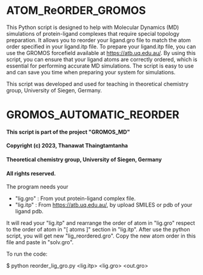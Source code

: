 # ATOM_ReORDER_GROMOS

This Python script is designed to help with Molecular Dynamics (MD) simulations of protein-ligand complexes that require special topology preparation. It allows you to reorder your ligand.gro file to match the atom order specified in your ligand.itp file. To prepare your ligand.itp file, you can use the GROMOS forcefield available at https://atb.uq.edu.au/.  By using this script, you can ensure that your ligand atoms are correctly ordered, which is essential for performing accurate MD simulations. The script is easy to use and can save you time when preparing your system for simulations.

This script was developed and used for teaching in theoretical chemistry group, University of Siegen, Germany.

# GROMOS_AUTOMATIC_REORDER 
#### This script is part of the project "GROMOS_MD"
#### Copyright (c) 2023, Thanawat Thaingtamtanha
#### Theoretical chemistry group, University of Siegen, Germany
#### All rights reserved.
The program needs your 
- "lig.gro" : From yout protein-ligand complex file.
- "lig.itp" : From https://atb.uq.edu.au/, by upload SMILES or pdb of your ligand pdb.

It will read your "lig.itp" and rearrange the order of atom in "lig.gro" respect to the order of atom in "[ atoms ]" section in "lig.itp".
After use the python script, you will get new "lig_reordered.gro". Copy the new atom order in this file and paste in "solv.gro".

To run the code:

$ python reorder_lig_gro.py <lig.itp> <lig.gro> <out.gro>
